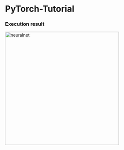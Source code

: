 # PyTorch-Tutorial

### Execution result
<img width="374" alt="neuralnet" src="https://user-images.githubusercontent.com/42796980/48693869-15941380-ec1e-11e8-99ce-21a4cf0b7e20.png">
